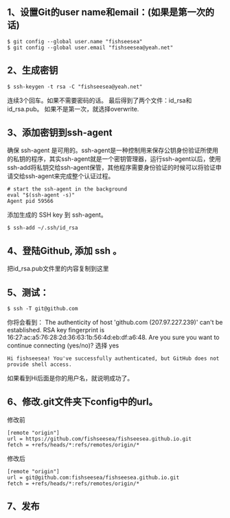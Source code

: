 ## 1、设置Git的user name和email：(如果是第一次的话)
    $ git config --global user.name "fishseesea"
    $ git config --global user.email "fishseesea@yeah.net"
## 2、生成密钥

    $ ssh-keygen -t rsa -C "fishseesea@yeah.net"
连续3个回车。如果不需要密码的话。
最后得到了两个文件：id_rsa和id_rsa.pub。
如果不是第一次，就选择overwrite.

## 3、添加密钥到ssh-agent
确保 ssh-agent 是可用的。ssh-agent是一种控制用来保存公钥身份验证所使用的私钥的程序，其实ssh-agent就是一个密钥管理器，运行ssh-agent以后，使用ssh-add将私钥交给ssh-agent保管，其他程序需要身份验证的时候可以将验证申请交给ssh-agent来完成整个认证过程。

    # start the ssh-agent in the background
    eval "$(ssh-agent -s)"
    Agent pid 59566
添加生成的 SSH key 到 ssh-agent。

    $ ssh-add ~/.ssh/id_rsa


## 4、登陆Github, 添加 ssh 。
把id_rsa.pub文件里的内容复制到这里
## 5、测试：
    $ ssh -T git@github.com
你将会看到：
    The authenticity of host 'github.com (207.97.227.239)' can't be established.
    RSA key fingerprint is 16:27:ac:a5:76:28:2d:36:63:1b:56:4d:eb:df:a6:48.
    Are you sure you want to continue connecting (yes/no)?
选择 yes

    Hi fishseesea! You've successfully authenticated, but GitHub does not provide shell access.
如果看到Hi后面是你的用户名，就说明成功了。


## 6、修改.git文件夹下config中的url。
修改前

    [remote "origin"]
    url = https://github.com/fishseesea/fishseesea.github.io.git
    fetch = +refs/heads/*:refs/remotes/origin/*
修改后

    [remote "origin"]
    url = git@github.com:fishseesea/fishseesea.github.io.git
    fetch = +refs/heads/*:refs/remotes/origin/*
## 7、发布
